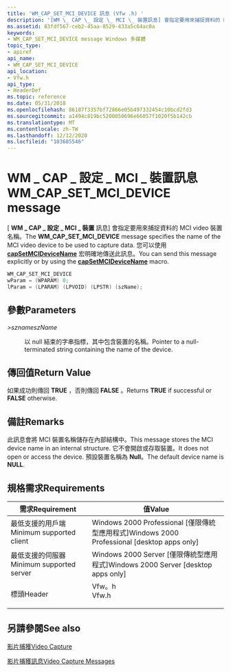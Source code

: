 ```yaml
---
title: 'WM_CAP_SET_MCI_DEVICE 訊息 (Vfw .h) '
description: '[WM \_ CAP \_ 設定 \_ MCI \_ 裝置訊息] 會指定要用來捕捉資料的 MCI video 裝置名稱。 您可以使用 capSetMCIDeviceName 宏明確地傳送此訊息。'
ms.assetid: 83fdf567-ceb2-45aa-8529-433a5c64ac0a
keywords:
- WM_CAP_SET_MCI_DEVICE message Windows 多媒體
topic_type:
- apiref
api_name:
- WM_CAP_SET_MCI_DEVICE
api_location:
- Vfw.h
api_type:
- HeaderDef
ms.topic: reference
ms.date: 05/31/2018
ms.openlocfilehash: 86187f3357bf72866e05b497332454c10bcd2fd3
ms.sourcegitcommit: a1494c819bc5200050696e66057f1020f5b142cb
ms.translationtype: MT
ms.contentlocale: zh-TW
ms.lasthandoff: 12/12/2020
ms.locfileid: "103685546"
---
```

# <a name="wm_cap_set_mci_device-message"></a><span data-ttu-id="ec2b0-105">WM \_ CAP \_ 設定 \_ MCI \_ 裝置訊息</span><span class="sxs-lookup"><span data-stu-id="ec2b0-105">WM\_CAP\_SET\_MCI\_DEVICE message</span></span>

<span data-ttu-id="ec2b0-106">[ **WM \_ CAP \_ 設定 \_ MCI \_ 裝置** 訊息] 會指定要用來捕捉資料的 MCI video 裝置名稱。</span><span class="sxs-lookup"><span data-stu-id="ec2b0-106">The **WM\_CAP\_SET\_MCI\_DEVICE** message specifies the name of the MCI video device to be used to capture data.</span></span> <span data-ttu-id="ec2b0-107">您可以使用 [**capSetMCIDeviceName**](/windows/desktop/api/Vfw/nf-vfw-capsetmcidevicename) 宏明確地傳送此訊息。</span><span class="sxs-lookup"><span data-stu-id="ec2b0-107">You can send this message explicitly or by using the [**capSetMCIDeviceName**](/windows/desktop/api/Vfw/nf-vfw-capsetmcidevicename) macro.</span></span>


```C++
WM_CAP_SET_MCI_DEVICE 
wParam = (WPARAM) 0; 
lParam = (LPARAM) (LPVOID) (LPSTR) (szName); 
```



## <a name="parameters"></a><span data-ttu-id="ec2b0-108">參數</span><span class="sxs-lookup"><span data-stu-id="ec2b0-108">Parameters</span></span>

<dl> <dt>

<span data-ttu-id="ec2b0-109"><span id="szName"></span><span id="szname"></span><span id="SZNAME"></span>*>szname*</span><span class="sxs-lookup"><span data-stu-id="ec2b0-109"><span id="szName"></span><span id="szname"></span><span id="SZNAME"></span>*szName*</span></span>
</dt> <dd>

<span data-ttu-id="ec2b0-110">以 null 結束的字串指標，其中包含裝置的名稱。</span><span class="sxs-lookup"><span data-stu-id="ec2b0-110">Pointer to a null-terminated string containing the name of the device.</span></span>

</dd> </dl>

## <a name="return-value"></a><span data-ttu-id="ec2b0-111">傳回值</span><span class="sxs-lookup"><span data-stu-id="ec2b0-111">Return Value</span></span>

<span data-ttu-id="ec2b0-112">如果成功則傳回 **TRUE** ，否則傳回 **FALSE** 。</span><span class="sxs-lookup"><span data-stu-id="ec2b0-112">Returns **TRUE** if successful or **FALSE** otherwise.</span></span>

## <a name="remarks"></a><span data-ttu-id="ec2b0-113">備註</span><span class="sxs-lookup"><span data-stu-id="ec2b0-113">Remarks</span></span>

<span data-ttu-id="ec2b0-114">此訊息會將 MCI 裝置名稱儲存在內部結構中。</span><span class="sxs-lookup"><span data-stu-id="ec2b0-114">This message stores the MCI device name in an internal structure.</span></span> <span data-ttu-id="ec2b0-115">它不會開啟或存取裝置。</span><span class="sxs-lookup"><span data-stu-id="ec2b0-115">It does not open or access the device.</span></span> <span data-ttu-id="ec2b0-116">預設裝置名稱為 **Null**。</span><span class="sxs-lookup"><span data-stu-id="ec2b0-116">The default device name is **NULL**.</span></span>

## <a name="requirements"></a><span data-ttu-id="ec2b0-117">規格需求</span><span class="sxs-lookup"><span data-stu-id="ec2b0-117">Requirements</span></span>



| <span data-ttu-id="ec2b0-118">需求</span><span class="sxs-lookup"><span data-stu-id="ec2b0-118">Requirement</span></span> | <span data-ttu-id="ec2b0-119">值</span><span class="sxs-lookup"><span data-stu-id="ec2b0-119">Value</span></span> |
|-------------------------------------|----------------------------------------------------------------------------------|
| <span data-ttu-id="ec2b0-120">最低支援的用戶端</span><span class="sxs-lookup"><span data-stu-id="ec2b0-120">Minimum supported client</span></span><br/> | <span data-ttu-id="ec2b0-121">Windows 2000 Professional \[僅限傳統型應用程式\]</span><span class="sxs-lookup"><span data-stu-id="ec2b0-121">Windows 2000 Professional \[desktop apps only\]</span></span><br/>                       |
| <span data-ttu-id="ec2b0-122">最低支援的伺服器</span><span class="sxs-lookup"><span data-stu-id="ec2b0-122">Minimum supported server</span></span><br/> | <span data-ttu-id="ec2b0-123">Windows 2000 Server \[僅限傳統型應用程式\]</span><span class="sxs-lookup"><span data-stu-id="ec2b0-123">Windows 2000 Server \[desktop apps only\]</span></span><br/>                             |
| <span data-ttu-id="ec2b0-124">標頭</span><span class="sxs-lookup"><span data-stu-id="ec2b0-124">Header</span></span><br/>                   | <dl> <span data-ttu-id="ec2b0-125"><dt>Vfw。h</dt></span><span class="sxs-lookup"><span data-stu-id="ec2b0-125"><dt>Vfw.h</dt></span></span> </dl> |



## <a name="see-also"></a><span data-ttu-id="ec2b0-126">另請參閱</span><span class="sxs-lookup"><span data-stu-id="ec2b0-126">See also</span></span>

<dl> <dt>

[<span data-ttu-id="ec2b0-127">影片捕獲</span><span class="sxs-lookup"><span data-stu-id="ec2b0-127">Video Capture</span></span>](video-capture.md)
</dt> <dt>

[<span data-ttu-id="ec2b0-128">影片捕獲訊息</span><span class="sxs-lookup"><span data-stu-id="ec2b0-128">Video Capture Messages</span></span>](video-capture-messages.md)
</dt> </dl>

 

 





